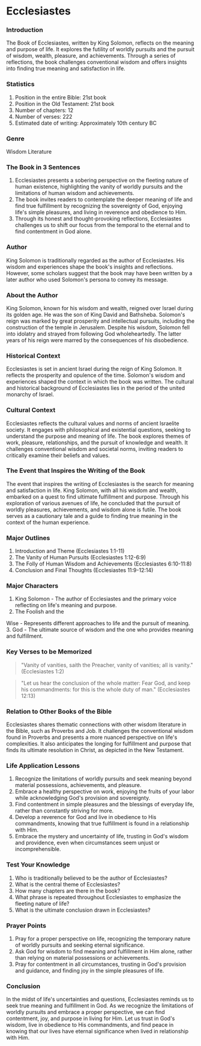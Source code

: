 # Ecclesiastes

### Introduction

The Book of Ecclesiastes, written by King Solomon, reflects on the meaning and purpose of life. It explores the futility of worldly pursuits and the pursuit of wisdom, wealth, pleasure, and achievements. Through a series of reflections, the book challenges conventional wisdom and offers insights into finding true meaning and satisfaction in life.

### Statistics

1. Position in the entire Bible: 21st book
2. Position in the Old Testament: 21st book
3. Number of chapters: 12
4. Number of verses: 222
5. Estimated date of writing: Approximately 10th century BC

### Genre

Wisdom Literature

### The Book in 3 Sentences

1. Ecclesiastes presents a sobering perspective on the fleeting nature of human existence, highlighting the vanity of worldly pursuits and the limitations of human wisdom and achievements.
2. The book invites readers to contemplate the deeper meaning of life and find true fulfillment by recognizing the sovereignty of God, enjoying life's simple pleasures, and living in reverence and obedience to Him.
3. Through its honest and thought-provoking reflections, Ecclesiastes challenges us to shift our focus from the temporal to the eternal and to find contentment in God alone.

### Author

King Solomon is traditionally regarded as the author of Ecclesiastes. His wisdom and experiences shape the book's insights and reflections. However, some scholars suggest that the book may have been written by a later author who used Solomon's persona to convey its message.

### About the Author

King Solomon, known for his wisdom and wealth, reigned over Israel during its golden age. He was the son of King David and Bathsheba. Solomon's reign was marked by great prosperity and intellectual pursuits, including the construction of the temple in Jerusalem. Despite his wisdom, Solomon fell into idolatry and strayed from following God wholeheartedly. The latter years of his reign were marred by the consequences of his disobedience.

### Historical Context

Ecclesiastes is set in ancient Israel during the reign of King Solomon. It reflects the prosperity and opulence of the time. Solomon's wisdom and experiences shaped the context in which the book was written. The cultural and historical background of Ecclesiastes lies in the period of the united monarchy of Israel.

### Cultural Context

Ecclesiastes reflects the cultural values and norms of ancient Israelite society. It engages with philosophical and existential questions, seeking to understand the purpose and meaning of life. The book explores themes of work, pleasure, relationships, and the pursuit of knowledge and wealth. It challenges conventional wisdom and societal norms, inviting readers to critically examine their beliefs and values.

### The Event that Inspires the Writing of the Book

The event that inspires the writing of Ecclesiastes is the search for meaning and satisfaction in life. King Solomon, with all his wisdom and wealth, embarked on a quest to find ultimate fulfillment and purpose. Through his exploration of various avenues of life, he concluded that the pursuit of worldly pleasures, achievements, and wisdom alone is futile. The book serves as a cautionary tale and a guide to finding true meaning in the context of the human experience.

### Major Outlines

1. Introduction and Theme (Ecclesiastes 1:1-11)
2. The Vanity of Human Pursuits (Ecclesiastes 1:12-6:9)
3. The Folly of Human Wisdom and Achievements (Ecclesiastes 6:10-11:8)
4. Conclusion and Final Thoughts (Ecclesiastes 11:9-12:14)

### Major Characters

1. King Solomon - The author of Ecclesiastes and the primary voice reflecting on life's meaning and purpose.
2. The Foolish and the

Wise - Represents different approaches to life and the pursuit of meaning. 3. God - The ultimate source of wisdom and the one who provides meaning and fulfillment.

### Key Verses to be Memorized

> "Vanity of vanities, saith the Preacher, vanity of vanities; all is vanity." (Ecclesiastes 1:2)

> "Let us hear the conclusion of the whole matter: Fear God, and keep his commandments: for this is the whole duty of man." (Ecclesiastes 12:13)

### Relation to Other Books of the Bible

Ecclesiastes shares thematic connections with other wisdom literature in the Bible, such as Proverbs and Job. It challenges the conventional wisdom found in Proverbs and presents a more nuanced perspective on life's complexities. It also anticipates the longing for fulfillment and purpose that finds its ultimate resolution in Christ, as depicted in the New Testament.

### Life Application Lessons

1. Recognize the limitations of worldly pursuits and seek meaning beyond material possessions, achievements, and pleasure.
2. Embrace a healthy perspective on work, enjoying the fruits of your labor while acknowledging God's provision and sovereignty.
3. Find contentment in simple pleasures and the blessings of everyday life, rather than constantly striving for more.
4. Develop a reverence for God and live in obedience to His commandments, knowing that true fulfillment is found in a relationship with Him.
5. Embrace the mystery and uncertainty of life, trusting in God's wisdom and providence, even when circumstances seem unjust or incomprehensible.

### Test Your Knowledge

1. Who is traditionally believed to be the author of Ecclesiastes?
2. What is the central theme of Ecclesiastes?
3. How many chapters are there in the book?
4. What phrase is repeated throughout Ecclesiastes to emphasize the fleeting nature of life?
5. What is the ultimate conclusion drawn in Ecclesiastes?

### Prayer Points

1. Pray for a proper perspective on life, recognizing the temporary nature of worldly pursuits and seeking eternal significance.
2. Ask God for wisdom to find meaning and fulfillment in Him alone, rather than relying on material possessions or achievements.
3. Pray for contentment in all circumstances, trusting in God's provision and guidance, and finding joy in the simple pleasures of life.

### Conclusion

In the midst of life's uncertainties and questions, Ecclesiastes reminds us to seek true meaning and fulfillment in God. As we recognize the limitations of worldly pursuits and embrace a proper perspective, we can find contentment, joy, and purpose in living for Him. Let us trust in God's wisdom, live in obedience to His commandments, and find peace in knowing that our lives have eternal significance when lived in relationship with Him.
